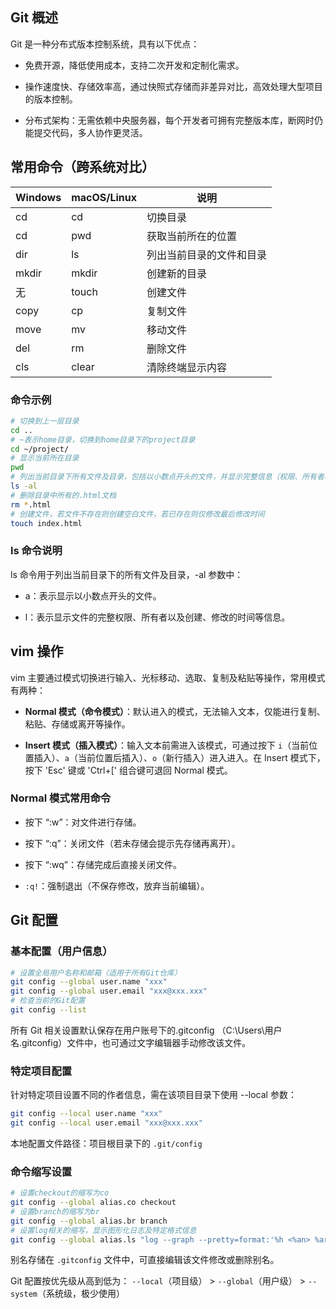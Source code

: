 ## Git 概述

Git 是一种分布式版本控制系统，具有以下优点：

- 免费开源，降低使用成本，支持二次开发和定制化需求。

- 操作速度快、存储效率高，通过快照式存储而非差异对比，高效处理大型项目的版本控制。
- 分布式架构：无需依赖中央服务器，每个开发者可拥有完整版本库，断网时仍能提交代码，多人协作更灵活。

## 常用命令（跨系统对比）

| Windows | macOS/Linux | 说明                     |
| ------- | ----------- | ------------------------ |
| cd      | cd          | 切换目录                 |
| cd      | pwd         | 获取当前所在的位置       |
| dir     | ls          | 列出当前目录的文件和目录 |
| mkdir   | mkdir       | 创建新的目录             |
| 无      | touch       | 创建文件                 |
| copy    | cp          | 复制文件                 |
| move    | mv          | 移动文件                 |
| del     | rm          | 删除文件                 |
| cls     | clear       | 清除终端显示内容         |

### 命令示例

```bash
# 切换到上一层目录
cd ..
# ~表示home目录，切换到home目录下的project目录
cd ~/project/
# 显示当前所在目录
pwd
# 列出当前目录下所有文件及目录，包括以小数点开头的文件，并显示完整信息（权限、所有者、创建及修改时间等）
ls -al
# 删除目录中所有的.html文档
rm *.html
# 创建文件，若文件不存在则创建空白文件，若已存在则仅修改最后修改时间
touch index.html
```

### ls 命令说明

ls 命令用于列出当前目录下的所有文件及目录，-al 参数中：

- a：表示显示以小数点开头的文件。

- l：表示显示文件的完整权限、所有者以及创建、修改的时间等信息。

## vim 操作

vim 主要通过模式切换进行输入、光标移动、选取、复制及粘贴等操作，常用模式有两种：

- **Normal 模式（命令模式）**：默认进入的模式，无法输入文本，仅能进行复制、粘贴、存储或离开等操作。

- **Insert 模式（插入模式）**：输入文本前需进入该模式，可通过按下 `i`（当前位置插入）、`a`（当前位置后插入）、`o`（新行插入）进入进入。在 Insert 模式下，按下 'Esc' 键或 'Ctrl+[' 组合键可退回 Normal 模式。

### Normal 模式常用命令

- 按下 “:w”：对文件进行存储。

- 按下 “:q”：关闭文件（若未存储会提示先存储再离开）。

- 按下 “:wq”：存储完成后直接关闭文件。

- `:q!`：强制退出（不保存修改，放弃当前编辑）。


## Git 配置

### 基本配置（用户信息）

```bash
# 设置全局用户名称和邮箱（适用于所有Git仓库）
git config --global user.name "xxx"
git config --global user.email "xxx@xxx.xxx"
# 检查当前的Git配置
git config --list
```

所有 Git 相关设置默认保存在用户账号下的.gitconfig （C:\Users\用户名\.gitconfig）文件中，也可通过文字编辑器手动修改该文件。

### 特定项目配置

针对特定项目设置不同的作者信息，需在该项目目录下使用 --local 参数：

```bash
git config --local user.name "xxx"
git config --local user.email "xxx@xxx.xxx"
```

本地配置文件路径：项目根目录下的 `.git/config`

### 命令缩写设置

```bash
# 设置checkout的缩写为co
git config --global alias.co checkout
# 设置branch的缩写为br
git config --global alias.br branch
# 设置log相关的缩写，显示图形化日志及特定格式信息
git config --global alias.ls "log --graph --pretty=format:'%h <%an> %ar %s'"
```

别名存储在 `.gitconfig` 文件中，可直接编辑该文件修改或删除别名。

Git 配置按优先级从高到低为：
`--local`（项目级） > `--global`（用户级） > `--system`（系统级，极少使用）